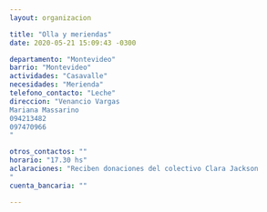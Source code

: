 ```yaml
---
layout: organizacion

title: "Olla y meriendas"
date: 2020-05-21 15:09:43 -0300

departamento: "Montevideo"
barrio: "Montevideo"
actividades: "Casavalle"
necesidades: "Merienda"
telefono_contacto: "Leche"
direccion: "Venancio Vargas
Mariana Massarino
094213482
097470966
"

otros_contactos: ""
horario: "17.30 hs"
aclaraciones: "Reciben donaciones del colectivo Clara Jackson
"
cuenta_bancaria: ""

---
```

